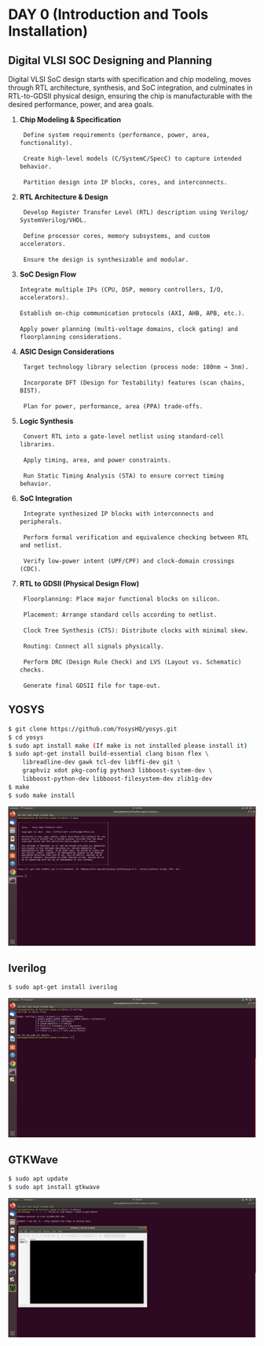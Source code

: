 
# DAY 0 (Introduction and Tools Installation)

##  Digital VLSI SOC Designing and Planning

Digital VLSI SoC design starts with specification and chip modeling, moves through RTL architecture, synthesis, and SoC integration, and culminates in RTL-to-GDSII physical design, ensuring the chip is manufacturable with the desired performance, power, and area goals.

1. **Chip Modeling & Specification**


        Define system requirements (performance, power, area, functionality).

        Create high-level models (C/SystemC/SpecC) to capture intended behavior.

        Partition design into IP blocks, cores, and interconnects.

2. **RTL Architecture & Design**


        Develop Register Transfer Level (RTL) description using Verilog/ SystemVerilog/VHDL.

        Define processor cores, memory subsystems, and custom accelerators.

        Ensure the design is synthesizable and modular.    


3.  **SoC Design Flow**

        Integrate multiple IPs (CPU, DSP, memory controllers, I/O, accelerators).

        Establish on-chip communication protocols (AXI, AHB, APB, etc.).

        Apply power planning (multi-voltage domains, clock gating) and  floorplanning considerations.

4. **ASIC Design Considerations**

        Target technology library selection (process node: 180nm → 3nm).

        Incorporate DFT (Design for Testability) features (scan chains, BIST).

        Plan for power, performance, area (PPA) trade-offs.

5. **Logic Synthesis**

        Convert RTL into a gate-level netlist using standard-cell libraries.

        Apply timing, area, and power constraints.

        Run Static Timing Analysis (STA) to ensure correct timing behavior.

6. **SoC Integration**

        Integrate synthesized IP blocks with interconnects and peripherals.

        Perform formal verification and equivalence checking between RTL and netlist.

        Verify low-power intent (UPF/CPF) and clock-domain crossings (CDC).

7. **RTL to GDSII (Physical Design Flow)**

        Floorplanning: Place major functional blocks on silicon.

        Placement: Arrange standard cells according to netlist.

        Clock Tree Synthesis (CTS): Distribute clocks with minimal skew.

        Routing: Connect all signals physically.

        Perform DRC (Design Rule Check) and LVS (Layout vs. Schematic) checks.

        Generate final GDSII file for tape-out.









## **YOSYS**


```bash
$ git clone https://github.com/YosysHQ/yosys.git
$ cd yosys 
$ sudo apt install make (If make is not installed please install it) 
$ sudo apt-get install build-essential clang bison flex \
    libreadline-dev gawk tcl-dev libffi-dev git \
    graphviz xdot pkg-config python3 libboost-system-dev \
    libboost-python-dev libboost-filesystem-dev zlib1g-dev
$ make 
$ sudo make install
```
![Alt Text](images/yosys.png)


## 
## **Iverilog**


```bash
$ sudo apt-get install iverilog
```
![Alt Text](images/iverilog.png)


## **GTKWave**

```bash
$ sudo apt update
$ sudo apt install gtkwave
```
![Alt Text](images/gtkwave.png)



